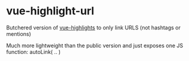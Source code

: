# vue-highlight-url

Butchered version of [vue-highlights](https://github.com/pggalaviz/vue-highlights) to only link URLS (not hashtags or mentions)

Much more lightweight than the public version and just exposes one JS function: autoLink( .. )

